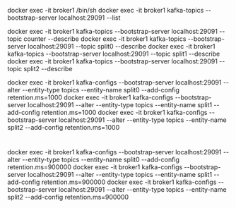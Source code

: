 docker exec -it broker1 /bin/sh
docker exec -it broker1 kafka-topics --bootstrap-server localhost:29091 --list

docker exec -it broker1 kafka-topics --bootstrap-server localhost:29091 --topic counter --describe
docker exec -it broker1 kafka-topics --bootstrap-server localhost:29091 --topic split0 --describe
docker exec -it broker1 kafka-topics --bootstrap-server localhost:29091 --topic split1 --describe
docker exec -it broker1 kafka-topics --bootstrap-server localhost:29091 --topic split2 --describe


docker exec -it broker1 kafka-configs --bootstrap-server localhost:29091 --alter --entity-type topics --entity-name split0 --add-config retention.ms=1000
docker exec -it broker1 kafka-configs --bootstrap-server localhost:29091 --alter --entity-type topics --entity-name split1 --add-config retention.ms=1000
docker exec -it broker1 kafka-configs --bootstrap-server localhost:29091 --alter --entity-type topics --entity-name split2 --add-config retention.ms=1000

#
docker exec -it broker1 kafka-configs --bootstrap-server localhost:29091 --alter --entity-type topics --entity-name split0 --add-config retention.ms=900000
docker exec -it broker1 kafka-configs --bootstrap-server localhost:29091 --alter --entity-type topics --entity-name split1 --add-config retention.ms=900000
docker exec -it broker1 kafka-configs --bootstrap-server localhost:29091 --alter --entity-type topics --entity-name split2 --add-config retention.ms=900000

